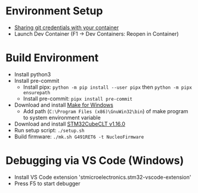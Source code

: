 # Environment Setup
* [Sharing git credentials with your container](https://code.visualstudio.com/remote/advancedcontainers/sharing-git-credentials)
* Launch Dev Container (F1 -> Dev Containers: Reopen in Container)

# Build Environment
* Install python3
* Install pre-commit
  * Install pipx: `python -m pip install --user pipx` then `python -m pipx ensurepath`
  * Install pre-commit: `pipx install pre-commit`
* Download and install [Make for Windows](https://gnuwin32.sourceforge.net/packages/make.htm)
  * Add path (`C:\Program Files (x86)\GnuWin32\bin`) of make program to system environment variable
* Download and install [STM32CubeCLT v1.16.0](https://www.st.com/en/development-tools/stm32cubeclt.html)
* Run setup script: `./setup.sh`
* Build firmware: `./mk.sh G491RET6 -t NucleoFirmware`

# Debugging via VS Code (Windows)
* Install VS Code extension 'stmicroelectronics.stm32-vscode-extension'
* Press F5 to start debugger
